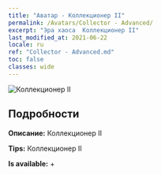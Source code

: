 ```yaml
---
title: "Аватар - Коллекционер II"
permalink: /Avatars/Collector - Advanced/
excerpt: "Эра хаоса  Коллекционер II"
last_modified_at: 2021-06-22
locale: ru
ref: "Collector - Advanced.md"
toc: false
classes: wide
---
```

 ![Коллекционер II](/images/a/avatarFrame_72.png)

## Подробности

 **Описание:** Коллекционер II 

 **Tips:** Коллекционер II 

 **Is available:**  + 

